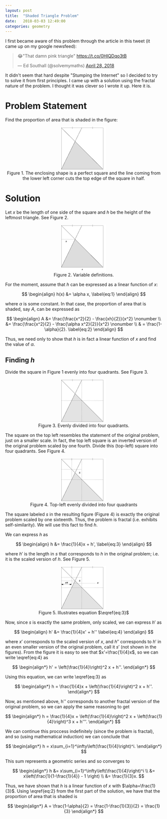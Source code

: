 ```yaml
---
layout: post
title:  "Shaded Triangle Problem"
date:   2018-03-03 12:49:00
categories: geometry
---
```


I first became aware of this problem through the article in this tweet (it came up on my google newsfeed):
<blockquote class="twitter-tweet" data-lang="en"><p lang="en" dir="ltr">😂&quot;That damn pink triangle&quot; <a href="https://t.co/0HIQDqo3tB">https://t.co/0HIQDqo3tB</a></p>&mdash; Ed Southall (@solvemymaths) <a href="https://twitter.com/solvemymaths/status/990201229094645760?ref_src=twsrc%5Etfw">April 28, 2018</a></blockquote>
<script async src="https://platform.twitter.com/widgets.js" charset="utf-8"></script>

It didn't seem that hard despite "Stumping the Internet" so I decided to try to solve it from first principles. I came up with a solution using the fractal nature of the problem. I thought it was clever so I wrote it up. Here it is.

# Problem Statement
Find the proportion of area that is shaded in the figure:

<p align="center">
    <img src="https://raw.githubusercontent.com/jerry-cruz/jerry-cruz.github.io/master/_posts/shaded_triangle_images/shaded.png">
    <br>
    Figure 1. The enclosing shape is a perfect square and the line coming from the lower left corner cuts the top edge of the square in half.
</p>

# Solution
Let $x$ be the length of one side of the square and $h$ be the height of the leftmost triangle. See Figure 2.

<p align="center">
    <img src="https://raw.githubusercontent.com/jerry-cruz/jerry-cruz.github.io/master/_posts/shaded_triangle_images/shaded_1.png">
    <br>
    Figure 2. Variable definitions.
</p>

For the moment, assume that $h$ can be expressed as a linear function of $x$:

$$
\begin{align}
h(x) &= \alpha x, \label{eq:1}
\end{align}
$$

where $\alpha$ is some constant. In that case, the proportion of area that is shaded, say $A$, can be expressed as

$$
\begin{align}
A &= \frac{\frac{x^2}{2} - \frac{xh}{2}}{x^2}  \nonumber \\
&= \frac{\frac{x^2}{2} - \frac{\alpha x^2}{2}}{x^2} \nonumber \\
& = \frac{1-\alpha}{2}. \label{eq:2}
\end{align}
$$

Thus, we need only to show that $h$ is in fact a linear function of $x$ and find the value of $\alpha$.

## Finding $h$
Divide the square in Figure 1 evenly into four quadrants. See Figure 3.

<p align="center">
    <img src="https://raw.githubusercontent.com/jerry-cruz/jerry-cruz.github.io/master/_posts/shaded_triangle_images/divide_1.png">
    <br>
    Figure 3. Evenly divided into four quadrants.
</p>

The square on the top left resembles the statement of the original problem, just on a smaller scale. In fact, the top left square is an inverted version of the original problem scaled by one fourth. Divide this (top-left) square into four quadrants. See Figure 4.

<p align="center">
    <img src="https://raw.githubusercontent.com/jerry-cruz/jerry-cruz.github.io/master/_posts/shaded_triangle_images/divide_2.png">
    <br>
    Figure 4. Top-left evenly divided into four quadrants
</p>

The square labeled $s$ in the resulting figure (Figure 4) is exactly the original problem scaled by one sixteenth. Thus, the problem is fractal (i.e. exhibits self-similarity). We will use this fact to find $h$.

We can express $h$ as 

$$
\begin{align}
h &= \frac{1}{4}x + h', \label{eq:3}
\end{align}
$$

where $h'$ is the length in $s$ that corresponds to $h$ in the original problem; i.e. it is the scaled version of $h$. See Figure 5.

<p align="center">
    <img src="https://raw.githubusercontent.com/jerry-cruz/jerry-cruz.github.io/master/_posts/shaded_triangle_images/h_form.png">
    <br>
    Figure 5. Illustrates equation $\eqref{eq:3}$
</p>

Now, since $s$ is exactly the same problem, only scaled, we can express $h'$ as

$$
\begin{align}
h' &= \frac{1}{4}x' + h'' \label{eq:4}
\end{align}
$$

where $x'$ corresponds to the scaled version of $x$, and $h''$ corresponds to $h'$ in an even smaller version of the original problem, call it $s'$ (not shown in the figures). From the figure it is easy to see that $x'=\frac{1}{4}x$, so we can write \eqref{eq:4} as

$$
\begin{align*}
h' = \left(\frac{1}{4}\right)^2 x + h''.
\end{align*}
$$

Using this equation, we can write \eqref{eq:3} as

$$
\begin{align*}
h = \frac{1}{4}x + \left(\frac{1}{4}\right)^2 x + h''.
\end{align*}
$$

Now, as mentioned above, h'' corresponds to another fractal version of the original problem, so we can apply the same reasoning to get 

$$
\begin{align*}
h = \frac{1}{4}x + \left(\frac{1}{4}\right)^2 x + \left(\frac{1}{4}\right)^3 x + h'''.
\end{align*}
$$
 
We can continue this proccess indefinitely (since the problem is fractal), and so (using mathematical induction) we can conclude that

$$
\begin{align*}
h = x\sum_{i=1}^\infty\left(\frac{1}{4}\right)^i.
\end{align*}
$$

This sum represents a geometric series and so converges to

$$
\begin{align*}
h &= x\sum_{i=1}^\infty\left(\frac{1}{4}\right)^i \\
&= x\left(\frac{1}{1-\frac{1}{4}} - 1 \right) \\
&= \frac{1}{3}x.
$$

Thus, we have shown that $h$ is a linear function of $x$ with $\alpha=\frac{1}{3}$. Using \eqref{eq:2} from the first part of the solution, we have that the proportion of area that is shaded is

$$
\begin{align*}
A = \frac{1-\alpha}{2} = \frac{1-\frac{1}{3}}{2} = \frac{1}{3}
\end{align*}
$$


